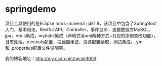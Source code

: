 # springdemo

项目工具使用的是Eclipse mars+maven3+jdk1.8，该项目中包含了SpringBoot入门，基本用法，Restful API，Controller，事件监听，连接数据库MySQL，jpa，redis集成，mybatis集成（声明式与xml两种方式~对应的添删查改功能），日志处理，devtools配置，拦截器用法，资源配置读取，测试集成，.yml和..properties配置文件说明等。

我的博客地址：http://my.csdn.net/hemin1003

